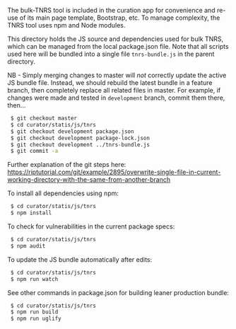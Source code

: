 The bulk-TNRS tool is included in the curation app for convenience and re-use
of its main page template, Bootstrap, etc. To manage complexity, the TNRS tool
uses npm and Node modules. 

This directory holds the JS source and dependencies used for bulk TNRS, which
can be managed from the local package.json file. Note that all scripts used
here will be bundled into a single file `tnrs-bundle.js` in the parent
directory.

NB - Simply merging changes to master will *not* correctly update the active JS
bundle file. Instead, we should rebuild the latest bundle in a feature branch,
then completely replace all related files in master. For example, if changes
were made and tested in `development` branch, commit them there, then...
```sh
 $ git checkout master
 $ cd curator/statis/js/tnrs
 $ git checkout development package.json
 $ git checkout development package-lock.json
 $ git checkout development ../tnrs-bundle.js
 $ git commit -a
```
Further explanation of the git steps here:
https://riptutorial.com/git/example/2895/overwrite-single-file-in-current-working-directory-with-the-same-from-another-branch

To install all dependencies using npm:
```sh
 $ cd curator/statis/js/tnrs
 $ npm install
```

To check for vulnerabilities in the current package specs:
```sh
 $ cd curator/statis/js/tnrs
 $ npm audit
```

To update the JS bundle automatically after edits:
```sh
 $ cd curator/statis/js/tnrs
 $ npm run watch
```

See other commands in package.json for building leaner production bundle:
```sh
 $ cd curator/statis/js/tnrs
 $ npm run build
 $ npm run uglify
```
